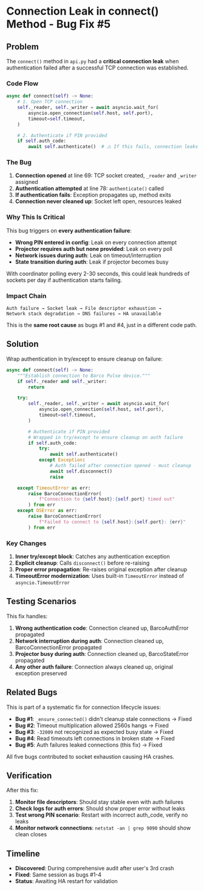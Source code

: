 # Connection Leak in connect() Method - Bug Fix #5

## Problem

The `connect()` method in `api.py` had a **critical connection leak** when authentication failed after a successful TCP connection was established.

### Code Flow

```python
async def connect(self) -> None:
    # 1. Open TCP connection
    self._reader, self._writer = await asyncio.wait_for(
        asyncio.open_connection(self.host, self.port),
        timeout=self.timeout,
    )

    # 2. Authenticate if PIN provided
    if self.auth_code:
        await self.authenticate()  # ⚠️ If this fails, connection leaks!
```

### The Bug

1. **Connection opened** at line 69: TCP socket created, `_reader` and `_writer` assigned
2. **Authentication attempted** at line 78: `authenticate()` called
3. **If authentication fails**: Exception propagates up, method exits
4. **Connection never cleaned up**: Socket left open, resources leaked

### Why This Is Critical

This bug triggers on **every authentication failure**:

- **Wrong PIN entered in config**: Leak on every connection attempt
- **Projector requires auth but none provided**: Leak on every poll
- **Network issues during auth**: Leak on timeout/interruption
- **State transition during auth**: Leak if projector becomes busy

With coordinator polling every 2-30 seconds, this could leak hundreds of sockets per day if authentication starts failing.

### Impact Chain

```
Auth failure → Socket leak → File descriptor exhaustion →
Network stack degradation → DNS failures → HA unavailable
```

This is the **same root cause** as bugs #1 and #4, just in a different code path.

## Solution

Wrap authentication in try/except to ensure cleanup on failure:

```python
async def connect(self) -> None:
    """Establish connection to Barco Pulse device."""
    if self._reader and self._writer:
        return

    try:
        self._reader, self._writer = await asyncio.wait_for(
            asyncio.open_connection(self.host, self.port),
            timeout=self.timeout,
        )

        # Authenticate if PIN provided
        # Wrapped in try/except to ensure cleanup on auth failure
        if self.auth_code:
            try:
                await self.authenticate()
            except Exception:
                # Auth failed after connection opened - must cleanup
                await self.disconnect()
                raise

    except TimeoutError as err:
        raise BarcoConnectionError(
            f"Connection to {self.host}:{self.port} timed out"
        ) from err
    except OSError as err:
        raise BarcoConnectionError(
            f"Failed to connect to {self.host}:{self.port}: {err}"
        ) from err
```

### Key Changes

1. **Inner try/except block**: Catches any authentication exception
2. **Explicit cleanup**: Calls `disconnect()` before re-raising
3. **Proper error propagation**: Re-raises original exception after cleanup
4. **TimeoutError modernization**: Uses built-in `TimeoutError` instead of `asyncio.TimeoutError`

## Testing Scenarios

This fix handles:

1. **Wrong authentication code**: Connection cleaned up, BarcoAuthError propagated
2. **Network interruption during auth**: Connection cleaned up, BarcoConnectionError propagated
3. **Projector busy during auth**: Connection cleaned up, BarcoStateError propagated
4. **Any other auth failure**: Connection always cleaned up, original exception preserved

## Related Bugs

This is part of a systematic fix for connection lifecycle issues:

- **Bug #1**: `_ensure_connected()` didn't cleanup stale connections → Fixed
- **Bug #2**: Timeout multiplication allowed 2560s hangs → Fixed
- **Bug #3**: `-32009` not recognized as expected busy state → Fixed
- **Bug #4**: Read timeouts left connections in broken state → Fixed
- **Bug #5**: Auth failures leaked connections (this fix) → Fixed

All five bugs contributed to socket exhaustion causing HA crashes.

## Verification

After this fix:

1. **Monitor file descriptors**: Should stay stable even with auth failures
2. **Check logs for auth errors**: Should show proper error without leaks
3. **Test wrong PIN scenario**: Restart with incorrect auth_code, verify no leaks
4. **Monitor network connections**: `netstat -an | grep 9090` should show clean closes

## Timeline

- **Discovered**: During comprehensive audit after user's 3rd crash
- **Fixed**: Same session as bugs #1-4
- **Status**: Awaiting HA restart for validation
